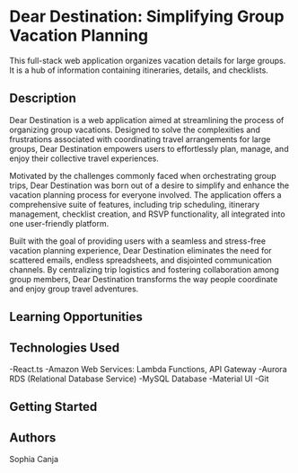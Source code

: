 # Dear Destination: Simplifying Group Vacation Planning

This full-stack web application organizes vacation details for large groups. It is a hub of information containing itineraries, details, and checklists.

## Description

Dear Destination is a web application aimed at streamlining the process of organizing group vacations. Designed to solve the complexities and frustrations associated with coordinating travel arrangements for large groups, Dear Destination empowers users to effortlessly plan, manage, and enjoy their collective travel experiences.

Motivated by the challenges commonly faced when orchestrating group trips, Dear Destination was born out of a desire to simplify and enhance the vacation planning process for everyone involved. The application offers a comprehensive suite of features, including trip scheduling, itinerary management, checklist creation, and RSVP functionality, all integrated into one user-friendly platform.

Built with the goal of providing users with a seamless and stress-free vacation planning experience, Dear Destination eliminates the need for scattered emails, endless spreadsheets, and disjointed communication channels. By centralizing trip logistics and fostering collaboration among group members, Dear Destination transforms the way people coordinate and enjoy group travel adventures.

## Learning Opportunities


## Technologies Used

-React.ts
-Amazon Web Services: Lambda Functions, API Gateway
-Aurora RDS (Relational Database Service)
-MySQL Database 
-Material UI 
-Git 

## Getting Started

## Authors
Sophia Canja

